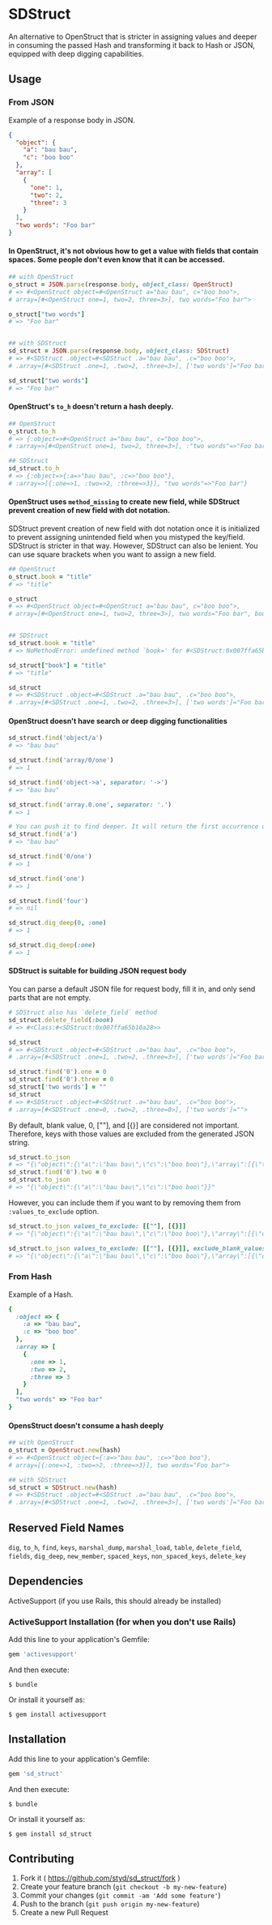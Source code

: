 # SDStruct

An alternative to OpenStruct that is stricter in assigning values and deeper in
consuming the passed Hash and transforming it back to Hash or JSON, equipped
with deep digging capabilities.

## Usage

### From JSON

Example of a response body in JSON.

```JSON
{
  "object": {
    "a": "bau bau",
    "c": "boo boo"
  },
  "array": [
    {
      "one": 1,
      "two": 2,
      "three": 3
    }
  ],
  "two words": "Foo bar"
}
```

#### In OpenStruct, it's not obvious how to get a value with fields that contain spaces. Some people don't even know that it can be accessed.

```ruby
## with OpenStruct
o_struct = JSON.parse(response.body, object_class: OpenStruct)
# => #<OpenStruct object=#<OpenStruct a="bau bau", c="boo boo">,
# array=[#<OpenStruct one=1, two=2, three=3>], two words="Foo bar">

o_struct["two words"]
# => "Foo bar"


## with SDStruct
sd_struct = JSON.parse(response.body, object_class: SDStruct)
# => #<SDStruct .object=#<SDStruct .a="bau bau", .c="boo boo">,
# .array=[#<SDStruct .one=1, .two=2, .three=3>], ['two words']="Foo bar">

sd_struct["two words"]
# => "Foo bar"
```

#### OpenStruct's `to_h` doesn't return a hash deeply.

```ruby
## OpenStruct
o_struct.to_h
# => {:object=>#<OpenStruct a="bau bau", c="boo boo">,
# :array=>[#<OpenStruct one=1, two=2, three=3>], :"two words"=>"Foo bar"}

## SDStruct
sd_struct.to_h
# => {:object=>{:a=>"bau bau", :c=>"boo boo"},
# :array=>[{:one=>1, :two=>2, :three=>3}], "two words"=>"Foo bar"}
```

#### OpenStruct uses `method_missing` to create new field, while SDStruct prevent creation of new field with dot notation.

SDStruct prevent creation of new field with dot notation once it is initialized
to prevent assigning unintended field when you mistyped the key/field. SDStruct
is stricter in that way. However, SDStruct can also be lenient. You can use
square brackets when you want to assign a new field.

```ruby
## OpenStruct
o_struct.book = "title"
# => "title"

o_struct
# => #<OpenStruct object=#<OpenStruct a="bau bau", c="boo boo">,
# array=[#<OpenStruct one=1, two=2, three=3>], two words="Foo bar", book="title">


## SDStruct
sd_struct.book = "title"
# => NoMethodError: undefined method `book=' for #<SDStruct:0x007ffa65b10a28>

sd_struct["book"] = "title"
# => "title"

sd_struct
# => #<SDStruct .object=#<SDStruct .a="bau bau", .c="boo boo">,
# .array=[#<SDStruct .one=1, .two=2, .three=3>], ['two words']="Foo bar", .book="title">
```

#### OpenStruct doesn't have search or deep digging functionalities

```ruby
sd_struct.find('object/a')
# => "bau bau"

sd_struct.find('array/0/one')
# => 1

sd_struct.find('object->a', separator: '->')
# => "bau bau"

sd_struct.find('array.0.one', separator: '.')
# => 1

# You can push it to find deeper. It will return the first occurrence of the matched field
sd_struct.find('a')
# => "bau bau"

sd_struct.find('0/one')
# => 1

sd_struct.find('one')
# => 1

sd_struct.find('four')
# => nil

sd_struct.dig_deep(0, :one)
# => 1

sd_struct.dig_deep(:one)
# => 1
```

#### SDStruct is suitable for building JSON request body

You can parse a default JSON file for request body, fill it in, and only send
parts that are not empty.

```ruby
# SDStruct also has `delete_field` method
sd_struct.delete_field(:book)
# => #<Class:#<SDStruct:0x007ffa65b10a28>>

sd_struct
# => #<SDStruct .object=#<SDStruct .a="bau bau", .c="boo boo">,
# .array=[#<SDStruct .one=1, .two=2, .three=3>], ['two words']="Foo bar">

sd_struct.find('0').one = 0
sd_struct.find('0').three = 0
sd_struct['two words'] = ""
sd_struct
# => #<SDStruct .object=#<SDStruct .a="bau bau", .c="boo boo">,
# .array=[#<SDStruct .one=0, .two=2, .three=0>], ['two words']="">
```

By default, blank value, 0, [""], and [{}] are considered not important.
Therefore, keys with those values are excluded from the generated JSON string.

```ruby
sd_struct.to_json
# => "{\"object\":{\"a\":\"bau bau\",\"c\":\"boo boo\"},\"array\":[{\"two\":2}]}"
sd_struct.find('0').two = 0
sd_struct.to_json
# => "{\"object\":{\"a\":\"bau bau\",\"c\":\"boo boo\"}}"
```

However, you can include them if you want to by removing them from `:values_to_exclude` option.

```ruby
sd_struct.to_json values_to_exclude: [[""], [{}]]
# => "{\"object\":{\"a\":\"bau bau\",\"c\":\"boo boo\"},\"array\":[{\"one\":0,\"two\":0,\"three\":0}]}"

sd_struct.to_json values_to_exclude: [[""], [{}]], exclude_blank_values: false
# => "{\"object\":{\"a\":\"bau bau\",\"c\":\"boo boo\"},\"array\":[{\"one\":0,\"two\":0,\"three\":0}],\"two words\":\"\"}"
```

### From Hash

Example of a Hash.

```ruby
{
  :object => {
    :a => "bau bau",
    :c => "boo boo"
  },
  :array => [
    {
      :one => 1,
      :two => 2,
      :three => 3
    }
  ],
  "two words" => "Foo bar"
}
```

#### OpensStruct doesn't consume a hash deeply

```ruby
## with OpenStruct
o_struct = OpenStruct.new(hash)
# => #<OpenStruct object={:a=>"bau bau", :c=>"boo boo"},
# array=[{:one=>1, :two=>2, :three=>3}], two words="Foo bar">

## with SDStruct
sd_struct = SDStruct.new(hash)
# => #<SDStruct .object=#<SDStruct .a="bau bau", .c="boo boo">,
# .array=[#<SDStruct .one=1, .two=2, .three=3>], ['two words']="Foo bar">
```

## Reserved Field Names

`dig`, `to_h`, `find`, `keys`, `marshal_dump`, `marshal_load`, `table`, `delete_field`,
`fields`, `dig_deep`, `new_member`, `spaced_keys`, `non_spaced_keys`, `delete_key`

## Dependencies

ActiveSupport (if you use Rails, this should already be installed)

### ActiveSupport Installation (for when you don't use Rails)

Add this line to your application's Gemfile:

```ruby
gem 'activesupport'
```

And then execute:

    $ bundle

Or install it yourself as:

    $ gem install activesupport


## Installation

Add this line to your application's Gemfile:

```ruby
gem 'sd_struct'
```

And then execute:

    $ bundle

Or install it yourself as:

    $ gem install sd_struct

## Contributing

1. Fork it ( https://github.com/styd/sd_struct/fork )
2. Create your feature branch (`git checkout -b my-new-feature`)
3. Commit your changes (`git commit -am 'Add some feature'`)
4. Push to the branch (`git push origin my-new-feature`)
5. Create a new Pull Request
